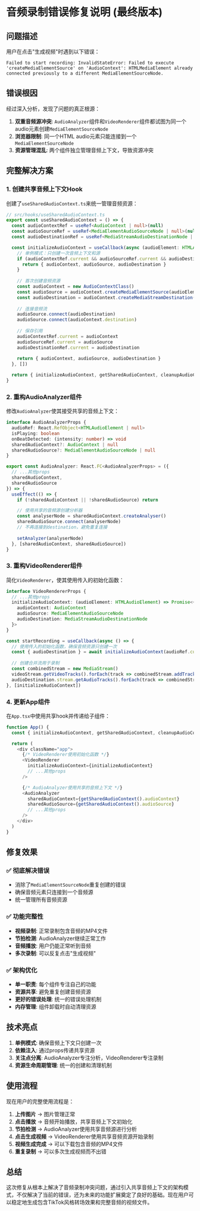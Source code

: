 # 音频录制错误修复说明 (最终版本)

## 问题描述

用户在点击"生成视频"时遇到以下错误：
```
Failed to start recording: InvalidStateError: Failed to execute 'createMediaElementSource' on 'AudioContext': HTMLMediaElement already connected previously to a different MediaElementSourceNode.
```

## 错误根因

经过深入分析，发现了问题的真正根源：

1. **双重音频源冲突**: `AudioAnalyzer`组件和`VideoRenderer`组件都试图为同一个audio元素创建`MediaElementSourceNode`
2. **浏览器限制**: 同一个HTML audio元素只能连接到一个`MediaElementSourceNode`
3. **资源管理混乱**: 两个组件独立管理音频上下文，导致资源冲突

## 完整解决方案

### 1. 创建共享音频上下文Hook
创建了`useSharedAudioContext.ts`来统一管理音频资源：

```typescript
// src/hooks/useSharedAudioContext.ts
export const useSharedAudioContext = () => {
  const audioContextRef = useRef<AudioContext | null>(null)
  const audioSourceRef = useRef<MediaElementAudioSourceNode | null>(null)
  const audioDestinationRef = useRef<MediaStreamAudioDestinationNode | null>(null)

  const initializeAudioContext = useCallback(async (audioElement: HTMLAudioElement) => {
    // 单例模式：只创建一次音频上下文和源
    if (audioContextRef.current && audioSourceRef.current && audioDestinationRef.current) {
      return { audioContext, audioSource, audioDestination }
    }
    
    // 首次创建音频资源
    const audioContext = new AudioContextClass()
    const audioSource = audioContext.createMediaElementSource(audioElement)
    const audioDestination = audioContext.createMediaStreamDestination()
    
    // 连接音频流
    audioSource.connect(audioDestination)
    audioSource.connect(audioContext.destination)
    
    // 保存引用
    audioContextRef.current = audioContext
    audioSourceRef.current = audioSource
    audioDestinationRef.current = audioDestination
    
    return { audioContext, audioSource, audioDestination }
  }, [])

  return { initializeAudioContext, getSharedAudioContext, cleanupAudioContext }
}
```

### 2. 重构AudioAnalyzer组件
修改`AudioAnalyzer`使其接受共享的音频上下文：

```typescript
interface AudioAnalyzerProps {
  audioRef: React.RefObject<HTMLAudioElement | null>
  isPlaying: boolean
  onBeatDetected: (intensity: number) => void
  sharedAudioContext?: AudioContext | null
  sharedAudioSource?: MediaElementAudioSourceNode | null
}

export const AudioAnalyzer: React.FC<AudioAnalyzerProps> = ({
  // ...其他props
  sharedAudioContext,
  sharedAudioSource
}) => {
  useEffect(() => {
    if (!sharedAudioContext || !sharedAudioSource) return

    // 使用共享的音频源创建分析器
    const analyserNode = sharedAudioContext.createAnalyser()
    sharedAudioSource.connect(analyserNode)
    // 不再连接到destination，避免重复连接
    
    setAnalyzer(analyserNode)
  }, [sharedAudioContext, sharedAudioSource])
}
```

### 3. 重构VideoRenderer组件
简化`VideoRenderer`，使其使用传入的初始化函数：

```typescript
interface VideoRendererProps {
  // ...其他props
  initializeAudioContext: (audioElement: HTMLAudioElement) => Promise<{
    audioContext: AudioContext
    audioSource: MediaElementAudioSourceNode
    audioDestination: MediaStreamAudioDestinationNode
  }>
}

const startRecording = useCallback(async () => {
  // 使用传入的初始化函数，确保音频资源只创建一次
  const { audioDestination } = await initializeAudioContext(audioRef.current)
  
  // 创建合并流用于录制
  const combinedStream = new MediaStream()
  videoStream.getVideoTracks().forEach(track => combinedStream.addTrack(track))
  audioDestination.stream.getAudioTracks().forEach(track => combinedStream.addTrack(track))
}, [initializeAudioContext])
```

### 4. 更新App组件
在`App.tsx`中使用共享hook并传递给子组件：

```typescript
function App() {
  const { initializeAudioContext, getSharedAudioContext, cleanupAudioContext } = useSharedAudioContext()

  return (
    <div className="app">
      {/* VideoRenderer使用初始化函数 */}
      <VideoRenderer 
        initializeAudioContext={initializeAudioContext}
        // ...其他props
      />

      {/* AudioAnalyzer使用共享的音频上下文 */}
      <AudioAnalyzer 
        sharedAudioContext={getSharedAudioContext().audioContext}
        sharedAudioSource={getSharedAudioContext().audioSource}
        // ...其他props
      />
    </div>
  )
}
```

## 修复效果

### ✅ 彻底解决错误
- 消除了`MediaElementSourceNode`重复创建的错误
- 确保音频元素只连接到一个音频源
- 统一管理所有音频资源

### ✅ 功能完整性
- **视频录制**: 正常录制包含音频的MP4文件
- **节拍检测**: AudioAnalyzer继续正常工作
- **音频播放**: 用户仍能正常听到音频
- **多次录制**: 可以反复点击"生成视频"

### ✅ 架构优化
- **单一职责**: 每个组件专注自己的功能
- **资源共享**: 避免重复创建音频资源
- **更好的错误处理**: 统一的错误处理机制
- **内存管理**: 组件卸载时自动清理资源

## 技术亮点

1. **单例模式**: 确保音频上下文只创建一次
2. **依赖注入**: 通过props传递共享资源
3. **关注点分离**: AudioAnalyzer专注分析，VideoRenderer专注录制
4. **资源生命周期管理**: 统一的创建和清理机制

## 使用流程

现在用户的完整使用流程是：

1. **上传图片** → 图片管理正常
2. **点击播放** → 音频开始播放，共享音频上下文初始化
3. **节拍检测** → AudioAnalyzer使用共享音频源进行分析
4. **点击生成视频** → VideoRenderer使用共享音频资源开始录制
5. **视频生成完成** → 可以下载包含音频的MP4文件
6. **重复录制** → 可以多次生成视频而不出错

## 总结

这次修复从根本上解决了音频录制冲突问题，通过引入共享音频上下文的架构模式，不仅解决了当前的错误，还为未来的功能扩展奠定了良好的基础。现在用户可以稳定地生成包含TikTok风格转场效果和完整音频的视频文件。
